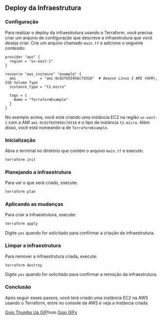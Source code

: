 ## Deploy da Infraestrutura

### Configuração

Para realizar o deploy da infraestrutura usando o Terraform, você precisa criar um arquivo de configuração que descreve a infraestrutura que você deseja criar. Crie um arquivo chamado `main.tf` e adicione o seguinte conteúdo:

```hcl
provider "aws" {
  region = "us-east-1"
}

resource "aws_instance" "example" {
  ami           = "ami-0c02fb55956c7d316"  # Amazon Linux 2 AMI (HVM), SSD Volume Type
  instance_type = "t2.micro"

  tags = {
    Name = "TerraformExample"
  }
}
```
No exemplo acima, você está criando uma instância EC2 na região `us-east-1` com a AMI `ami-0c02fb55956c7d316` e o tipo de instância `t2.micro`. Além disso, você está nomeando-a de `TerraformExample`.

### Inicialização 

Abra o terminal no diretório que contém o arquivo `main.tf` e execute:
```bash
terraform init
```

### Planejando a infraestrutura
Para ver o que será criado, execute: 
```bash
terraform plan
```

### Aplicando as mudanças
Para criar a infraestrutura, execute:
```bash
terraform apply
```
Digite `yes` quando for solicitado para confirmar a criação da infraestrutura.

### Limpar a infraestrutura
Para remover a infraestrutura criada, execute:
```bash
terraform destroy
```
Digite `yes` quando for solicitado para confirmar a remoção da infraestrutura.

### Conclusão
Após seguir esses passos, você terá criado uma instância EC2 na AWS usando o Terraform, entre no console da AWS e veja a instância criada.

<div class="tenor-gif-embed" data-postid="21591151" data-share-method="host" data-aspect-ratio="1.77778" data-width="100%"><a href="https://tenor.com/view/gojo-thumbs-up-jujutsu-kaisen-gif-21591151">Gojo Thumbs Up GIF</a>from <a href="https://tenor.com/search/gojo-gifs">Gojo GIFs</a></div> <script type="text/javascript" async src="https://tenor.com/embed.js"></script>

